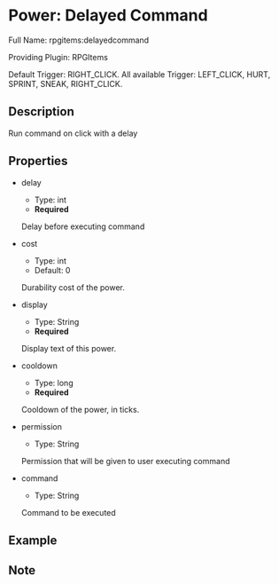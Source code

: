 # Power: Delayed Command

<!-- This file is generated ingame by `/rpgitem gen-wiki`. -->
<!-- Please only edit between "beginCustomXXXX" and "endCustomXXXX".  -->
<!-- If you want to edit description of this power or property, -->
<!-- please edit corresponding section in "resources/lang/en_US.yml" -->

Full Name: rpgitems:delayedcommand

Providing Plugin: RPGItems

Default Trigger: RIGHT_CLICK. All available Trigger: LEFT_CLICK, HURT, SPRINT, SNEAK, RIGHT_CLICK.

<!-- beginCustomHeader -->
<!-- endCustomHeader -->

## Description

Run command on click with a delay
<!-- beginCustomDescription -->
<!-- endCustomDescription -->

## Properties

* delay

  * Type: int
  * **Required**

  Delay before executing command

* cost

  * Type: int
  * Default: 0

  Durability cost of the power.

* display

  * Type: String
  * **Required**

  Display text of this power.

* cooldown

  * Type: long
  * **Required**

  Cooldown of the power, in ticks.

* permission

  * Type: String

  Permission that will be given to user executing command

* command

  * Type: String

  Command to be executed


<!-- beginCustomProperties -->
<!-- endCustomProperties -->

## Example

<!-- beginCustomExample -->
<!-- endCustomExample -->

## Note

<!-- beginCustomNote -->
<!-- endCustomNote -->